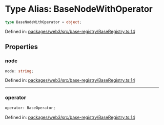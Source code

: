 # Type Alias: BaseNodeWithOperator

```ts
type BaseNodeWithOperator = object;
```

Defined in: [packages/web3/src/base-registry/BaseRegistry.ts:14](https://github.com/towns-protocol/towns/blob/0db1fd0ac7258e8db8cedfb6183e8eade8284fa1/packages/web3/src/base-registry/BaseRegistry.ts#L14)

## Properties

### node

```ts
node: string;
```

Defined in: [packages/web3/src/base-registry/BaseRegistry.ts:14](https://github.com/towns-protocol/towns/blob/0db1fd0ac7258e8db8cedfb6183e8eade8284fa1/packages/web3/src/base-registry/BaseRegistry.ts#L14)

***

### operator

```ts
operator: BaseOperator;
```

Defined in: [packages/web3/src/base-registry/BaseRegistry.ts:14](https://github.com/towns-protocol/towns/blob/0db1fd0ac7258e8db8cedfb6183e8eade8284fa1/packages/web3/src/base-registry/BaseRegistry.ts#L14)
